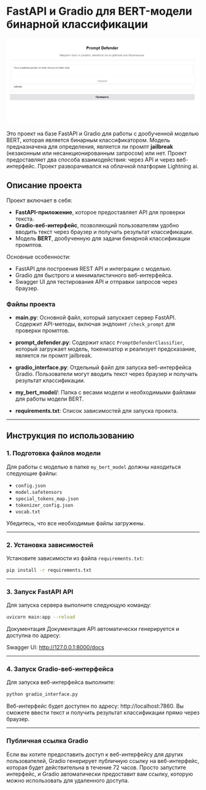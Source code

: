 # FastAPI и Gradio для BERT-модели бинарной классификации

![Alt text](intro.PNG)


Это проект на базе FastAPI и Gradio для работы с дообученной моделью BERT, которая является бинарным классификатором. Модель предназначена для определения, является ли промпт **jailbreak** (незаконным или несанкционированным запросом) или нет. Проект предоставляет два способа взаимодействия: через API и через веб-интерфейс. Проект разворачивался на облачной платформе Lightning ai. 

## Описание проекта

Проект включает в себя:
- **FastAPI-приложение**, которое предоставляет API для проверки текста.
- **Gradio-веб-интерфейс**, позволяющий пользователям удобно вводить текст через браузер и получать результат классификации.
- Модель **BERT**, дообученную для задачи бинарной классификации промптов.

Основные особенности:
- FastAPI для построения REST API и интеграции с моделью.
- Gradio для быстрого и минималистичного веб-интерфейса.
- Swagger UI для тестирования API и отправки запросов через браузер.

### Файлы проекта

- **main.py**: Основной файл, который запускает сервер FastAPI. Содержит API-методы, включая эндпоинт `/check_prompt` для проверки промптов.
  
- **prompt_defender.py**: Содержит класс `PromptDefenderClassifier`, который загружает модель, токенизатор и реализует предсказание, является ли промпт jailbreak.

- **gradio_interface.py**: Отдельный файл для запуска веб-интерфейса Gradio. Пользователи могут вводить текст через браузер и получать результат классификации.

- **my_bert_model/**: Папка с весами модели и необходимыми файлами для работы модели BERT.

- **requirements.txt**: Список зависимостей для запуска проекта.

---

## Инструкция по использованию

### 1. Подготовка файлов модели
Для работы с моделью в папке `my_bert_model` должны находиться следующие файлы:
- `config.json`
- `model.safetensors`
- `special_tokens_map.json`
- `tokenizer_config.json`
- `vocab.txt`

Убедитесь, что все необходимые файлы загружены.

---

### 2. Установка зависимостей

Установите зависимости из файла `requirements.txt`:

```bash
pip install -r requirements.txt
```

---

### 3. Запуск FastAPI API

Для запуска сервера выполните следующую команду:

```bash
uvicorn main:app --reload
```
Документация Документация API автоматически генерируется и доступна по адресу:

Swagger UI: http://127.0.0.1:8000/docs

---

### 4. Запуск Gradio-веб-интерфейса

Для запуска веб-интерфейса выполните:

```bash
python gradio_interface.py
```
Веб-интерфейс будет доступен по адресу: http://localhost:7860.
Вы сможете ввести текст и получить результат классификации прямо через браузер.

---

### Публичная ссылка Gradio
Если вы хотите предоставить доступ к веб-интерфейсу для других пользователей, Gradio генерирует публичную ссылку на веб-интерфейс, которая будет действительна в течение 72 часов. Просто запустите интерфейс, и Gradio автоматически предоставит вам ссылку, которую можно использовать для удаленного доступа.
